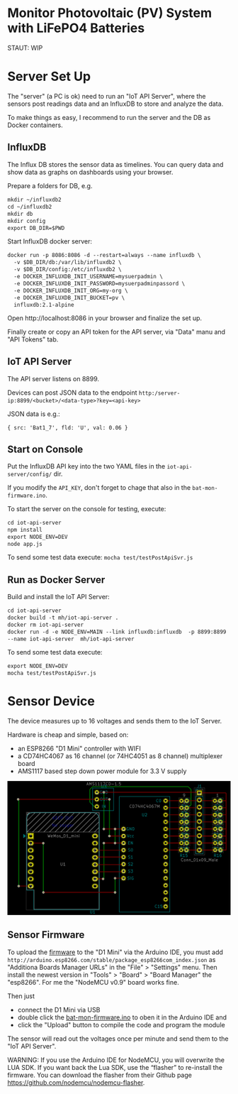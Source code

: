 # Monitor Photovoltaic (PV) System with LiFePO4 Batteries

STAUT: WIP

# Server Set Up

The "server" (a PC is ok) need to run an "IoT API Server", where the sensors post readings data and an InfluxDB to store and analyze the data.

To make things as easy, I recommend to run the server and the DB as Docker containers.

## InfluxDB

The Influx DB stores the sensor data as timelines. 
You can query data and show data as graphs on dashboards using your browser.

Prepare a folders for DB, e.g. 

    mkdir ~/influxdb2
    cd ~/influxdb2
    mkdir db
    mkdir config
    export DB_DIR=$PWD

Start InfluxDB docker server:

    docker run -p 8086:8086 -d --restart=always --name influxdb \
      -v $DB_DIR/db:/var/lib/influxdb2 \
      -v $DB_DIR/config:/etc/influxdb2 \
      -e DOCKER_INFLUXDB_INIT_USERNAME=mysuerpadmin \
      -e DOCKER_INFLUXDB_INIT_PASSWORD=mysuerpadminpassord \
      -e DOCKER_INFLUXDB_INIT_ORG=my-org \
      -e DOCKER_INFLUXDB_INIT_BUCKET=pv \
      influxdb:2.1-alpine

Open http://localhost:8086 in your browser and finalize the set up.

Finally create or copy an API token for the API server, via "Data" manu and "API Tokens" tab.

## IoT API Server 

The API server listens on 8899.

Devices can post JSON data to the endpoint 
`http:/server-ip:8899/<bucket>/<data-type>?key=<api-key>`

JSON data is e.g.:

    { src: 'Bat1_7', fld: 'U', val: 0.06 }

## Start on Console

Put the InfluxDB API key into the two YAML files in the `iot-api-server/config/` dir.

If you modify the `API_KEY`, don't forget to chage that also in the `bat-mon-firmware.ino`.

To start the server on the console for testing, execute:

    cd iot-api-server
    npm install
    export NODE_ENV=DEV
    node app.js

To send some test data execute: `mocha test/testPostApiSvr.js`

## Run as Docker Server

Build and install the IoT API Server:

    cd iot-api-server
    docker build -t mh/iot-api-server . 
    docker rm iot-api-server
    docker run -d -e NODE_ENV=MAIN --link influxdb:influxdb  -p 8899:8899  --name iot-api-server  mh/iot-api-server

To send some test data execute: 

    export NODE_ENV=DEV
    mocha test/testPostApiSvr.js

# Sensor Device

The device measures up to 16 voltages and sends them to the IoT Server. 

Hardware is cheap and simple, based on:
- an ESP8266 "D1 Mini" controller with WIFI
- a CD74HC4067 as 16 channel (or 74HC4051 as 8 channel) multiplexer board
- AMS1117 based step down power module for 3.3 V supply

![Sensor PCB](https://github.com/ma-ha/pv-mon/blob/main/sensor16ADC/Sensor-PCB.png) 

## Sensor Firmware

To upload the [firmware](sensor16ADC/bat-mon-firmware/bat-mon-firmware.ino) 
to the "D1 Mini" via the Arduino IDE, you must 
add `http://arduino.esp8266.com/stable/package_esp8266com_index.json` as 
"Additiona Boards Manager URLs" in the "File" > "Settings" menu. 
Then install the newest version in "Tools" > "Board" > "Board Manager" the "esp8266".
For me the "NodeMCU v0.9" board works fine.

Then just 
- connect the D1 Mini via USB 
- double click the [bat-mon-firmware.ino](sensor16ADC/bat-mon-firmware/bat-mon-firmware.ino) 
  to oben it in the Arduino IDE and 
- click the "Upload" button to compile the code and program the module

The sensor will read out the voltages once per minute and send them to the "IoT API Server".

WARNING: If you use the Arduino IDE for NodeMCU, you will overwrite the LUA SDK. 
If you want back the Lua SDK, use the “flasher” to re-install the firmware. 
You can download the flasher from their Github page https://github.com/nodemcu/nodemcu-flasher.